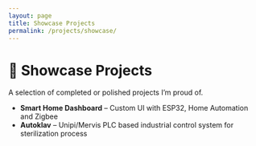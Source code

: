 ```yaml
---
layout: page
title: Showcase Projects
permalink: /projects/showcase/
---
```


# 🌟 Showcase Projects

A selection of completed or polished projects I’m proud of.

- **Smart Home Dashboard** – Custom UI with ESP32, Home Automation and Zigbee
- **Autoklav** – Unipi/Mervis PLC based industrial control system for sterilization process

